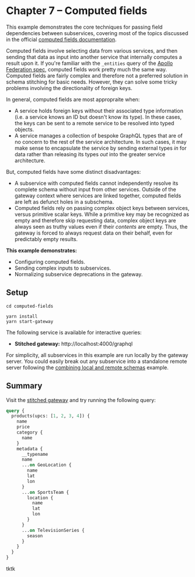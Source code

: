 # Chapter 7 – Computed fields

This example demonstrates the core techniques for passing field dependencies between subservices, covering most of the topics discussed in the official [computed fields documentation](https://www.graphql-tools.com/docs/stitch-type-merging#computed-fields).

Computed fields involve selecting data from various services, and then sending that data as input into another service that internally computes a result upon it. If you're familiar with the `_entities` query of the [Apollo Federation spec](https://www.apollographql.com/docs/federation/federation-spec/#query_entities), computed fields work pretty much the same way. Computed fields are fairly complex and therefore not a preferred solution in schema stitching for basic needs. However, they can solve some tricky problems involving the directionality of foreign keys.

In general, computed fields are most appropraite when:

- A service holds foreign keys without their associated type information (i.e. a service knows an ID but doesn't know its type). In these cases, the keys can be sent to a remote service to be resolved into typed objects.
- A service manages a collection of bespoke GraphQL types that are of no concern to the rest of the service architecture. In such cases, it may make sense to encapsulate the service by sending external types _in_ for data rather than releasing its types _out_ into the greater service architecture.

But, computed fields have some distinct disadvantages:

- A subservice with computed fields cannot independently resolve its complete schema without input from other services. Outside of the gateway context where services are linked together, computed fields are left as defunct holes in a subschema.
- Computed fields rely on passing complex object keys between services, versus primitive scalar keys. While a primitive key may be recognized as empty and therefore skip requesting data, complex object keys are always seen as truthy values even if their _contents_ are empty. Thus, the gateway is forced to always request data on their behalf, even for predictably empty results.

**This example demonstrates:**

- Configuring computed fields.
- Sending complex inputs to subservices.
- Normalizing subservice deprecations in the gateway.

## Setup

```shell
cd computed-fields

yarn install
yarn start-gateway
```

The following service is available for interactive queries:

- **Stitched gateway:** http://localhost:4000/graphql

For simplicity, all subservices in this example are run locally by the gateway server. You could easily break out any subservice into a standalone remote server following the [combining local and remote schemas](../combining-local-and-remote-schemas) example.

## Summary

Visit the [stitched gateway](http://localhost:4000/graphql) and try running the following query:

```graphql
query {
  products(upcs: [1, 2, 3, 4]) {
    name
    price
    category {
      name
    }
    metadata {
      __typename
      name
      ...on GeoLocation {
        name
        lat
        lon
      }
      ...on SportsTeam {
        location {
          name
          lat
          lon
        }
      }
      ...on TelevisionSeries {
        season
      }
    }
  }
}
```

tktk
